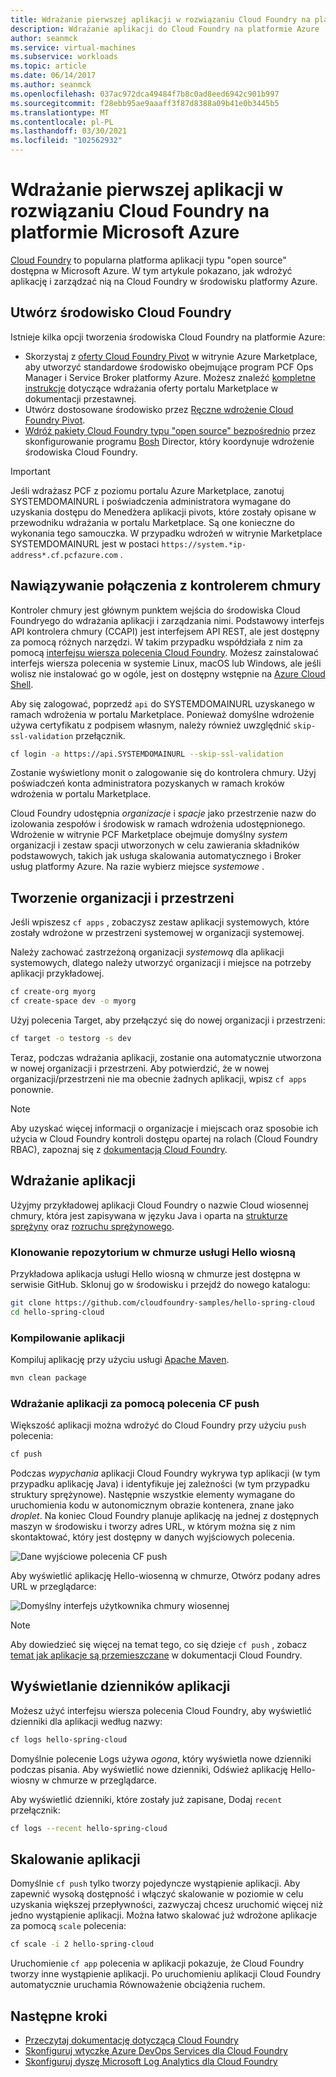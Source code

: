 ```yaml
---
title: Wdrażanie pierwszej aplikacji w rozwiązaniu Cloud Foundry na platformie Microsoft Azure
description: Wdrażanie aplikacji do Cloud Foundry na platformie Azure
author: seanmck
ms.service: virtual-machines
ms.subservice: workloads
ms.topic: article
ms.date: 06/14/2017
ms.author: seanmck
ms.openlocfilehash: 037ac972dca49484f7b8c0ad8eed6942c901b997
ms.sourcegitcommit: f28ebb95ae9aaaff3f87d8388a09b41e0b3445b5
ms.translationtype: MT
ms.contentlocale: pl-PL
ms.lasthandoff: 03/30/2021
ms.locfileid: "102562932"
---
```

# <a name="deploy-your-first-app-to-cloud-foundry-on-microsoft-azure"></a>Wdrażanie pierwszej aplikacji w rozwiązaniu Cloud Foundry na platformie Microsoft Azure

[Cloud Foundry](https://cloudfoundry.org) to popularna platforma aplikacji typu "open source" dostępna w Microsoft Azure. W tym artykule pokazano, jak wdrożyć aplikację i zarządzać nią na Cloud Foundry w środowisku platformy Azure.

## <a name="create-a-cloud-foundry-environment"></a>Utwórz środowisko Cloud Foundry

Istnieje kilka opcji tworzenia środowiska Cloud Foundry na platformie Azure:

- Skorzystaj z [oferty Cloud Foundry Pivot][pcf-azuremarketplace] w witrynie Azure Marketplace, aby utworzyć standardowe środowisko obejmujące program PCF Ops Manager i Service Broker platformy Azure. Możesz znaleźć [kompletne instrukcje][pcf-azuremarketplace-pivotaldocs] dotyczące wdrażania oferty portalu Marketplace w dokumentacji przestawnej.
- Utwórz dostosowane środowisko przez [Ręczne wdrożenie Cloud Foundry Pivot][pcf-custom].
- [Wdróż pakiety Cloud Foundry typu "open source" bezpośrednio][oss-cf-bosh] przez skonfigurowanie programu [Bosh](https://bosh.io) Director, który koordynuje wdrożenie środowiska Cloud Foundry.

> [!IMPORTANT] 
> Jeśli wdrażasz PCF z poziomu portalu Azure Marketplace, zanotuj SYSTEMDOMAINURL i poświadczenia administratora wymagane do uzyskania dostępu do Menedżera aplikacji pivots, które zostały opisane w przewodniku wdrażania w portalu Marketplace. Są one konieczne do wykonania tego samouczka. W przypadku wdrożeń w witrynie Marketplace SYSTEMDOMAINURL jest w postaci `https://system.*ip-address*.cf.pcfazure.com` .

## <a name="connect-to-the-cloud-controller"></a>Nawiązywanie połączenia z kontrolerem chmury

Kontroler chmury jest głównym punktem wejścia do środowiska Cloud Foundryego do wdrażania aplikacji i zarządzania nimi. Podstawowy interfejs API kontrolera chmury (CCAPI) jest interfejsem API REST, ale jest dostępny za pomocą różnych narzędzi. W takim przypadku współdziała z nim za pomocą [interfejsu wiersza polecenia Cloud Foundry][cf-cli]. Możesz zainstalować interfejs wiersza polecenia w systemie Linux, macOS lub Windows, ale jeśli wolisz nie instalować go w ogóle, jest on dostępny wstępnie na [Azure Cloud Shell][cloudshell-docs].

Aby się zalogować, poprzedź `api` do SYSTEMDOMAINURL uzyskanego w ramach wdrożenia w portalu Marketplace. Ponieważ domyślne wdrożenie używa certyfikatu z podpisem własnym, należy również uwzględnić `skip-ssl-validation` przełącznik.

```bash
cf login -a https://api.SYSTEMDOMAINURL --skip-ssl-validation
```

Zostanie wyświetlony monit o zalogowanie się do kontrolera chmury. Użyj poświadczeń konta administratora pozyskanych w ramach kroków wdrożenia w portalu Marketplace.

Cloud Foundry udostępnia *organizacje* i *spacje* jako przestrzenie nazw do izolowania zespołów i środowisk w ramach wdrożenia udostępnionego. Wdrożenie w witrynie PCF Marketplace obejmuje domyślny *system* organizacji i zestaw spacji utworzonych w celu zawierania składników podstawowych, takich jak usługa skalowania automatycznego i Broker usług platformy Azure. Na razie wybierz miejsce *systemowe* .


## <a name="create-an-org-and-space"></a>Tworzenie organizacji i przestrzeni

Jeśli wpiszesz `cf apps` , zobaczysz zestaw aplikacji systemowych, które zostały wdrożone w przestrzeni systemowej w organizacji systemowej. 

Należy zachować zastrzeżoną organizacji *systemową* dla aplikacji systemowych, dlatego należy utworzyć organizacji i miejsce na potrzeby aplikacji przykładowej.

```bash
cf create-org myorg
cf create-space dev -o myorg
```

Użyj polecenia Target, aby przełączyć się do nowej organizacji i przestrzeni:

```bash
cf target -o testorg -s dev
```

Teraz, podczas wdrażania aplikacji, zostanie ona automatycznie utworzona w nowej organizacji i przestrzeni. Aby potwierdzić, że w nowej organizacji/przestrzeni nie ma obecnie żadnych aplikacji, wpisz `cf apps` ponownie.

> [!NOTE] 
> Aby uzyskać więcej informacji o organizacje i miejscach oraz sposobie ich użycia w Cloud Foundry kontroli dostępu opartej na rolach (Cloud Foundry RBAC), zapoznaj się z [dokumentacją Cloud Foundry][cf-orgs-spaces-docs].

## <a name="deploy-an-application"></a>Wdrażanie aplikacji

Użyjmy przykładowej aplikacji Cloud Foundry o nazwie Cloud wiosennej chmury, która jest zapisywana w języku Java i oparta na [strukturze sprężyny](https://spring.io) oraz [rozruchu sprężynowego](https://projects.spring.io/spring-boot/).

### <a name="clone-the-hello-spring-cloud-repository"></a>Klonowanie repozytorium w chmurze usługi Hello wiosną

Przykładowa aplikacja usługi Hello wiosną w chmurze jest dostępna w serwisie GitHub. Sklonuj go w środowisku i przejdź do nowego katalogu:

```bash
git clone https://github.com/cloudfoundry-samples/hello-spring-cloud
cd hello-spring-cloud
```

### <a name="build-the-application"></a>Kompilowanie aplikacji

Kompiluj aplikację przy użyciu usługi [Apache Maven](https://maven.apache.org).

```bash
mvn clean package
```

### <a name="deploy-the-application-with-cf-push"></a>Wdrażanie aplikacji za pomocą polecenia CF push

Większość aplikacji można wdrożyć do Cloud Foundry przy użyciu `push` polecenia:

```bash
cf push
```

Podczas *wypychania* aplikacji Cloud Foundry wykrywa typ aplikacji (w tym przypadku aplikację Java) i identyfikuje jej zależności (w tym przypadku struktury sprężynowe). Następnie wszystkie elementy wymagane do uruchomienia kodu w autonomicznym obrazie kontenera, znane jako *droplet*. Na koniec Cloud Foundry planuje aplikację na jednej z dostępnych maszyn w środowisku i tworzy adres URL, w którym można się z nim skontaktować, który jest dostępny w danych wyjściowych polecenia.

![Dane wyjściowe polecenia CF push][cf-push-output]

Aby wyświetlić aplikację Hello-wiosenną w chmurze, Otwórz podany adres URL w przeglądarce:

![Domyślny interfejs użytkownika chmury wiosennej][hello-spring-cloud-basic]

> [!NOTE] 
> Aby dowiedzieć się więcej na temat tego, co się dzieje `cf push` , zobacz [temat jak aplikacje są przemieszczane][cf-push-docs] w dokumentacji Cloud Foundry.

## <a name="view-application-logs"></a>Wyświetlanie dzienników aplikacji

Możesz użyć interfejsu wiersza polecenia Cloud Foundry, aby wyświetlić dzienniki dla aplikacji według nazwy:

```bash
cf logs hello-spring-cloud
```

Domyślnie polecenie Logs używa *ogona*, który wyświetla nowe dzienniki podczas pisania. Aby wyświetlić nowe dzienniki, Odśwież aplikację Hello-wiosny w chmurze w przeglądarce.

Aby wyświetlić dzienniki, które zostały już zapisane, Dodaj `recent` przełącznik:

```bash
cf logs --recent hello-spring-cloud
```

## <a name="scale-the-application"></a>Skalowanie aplikacji

Domyślnie `cf push` tylko tworzy pojedyncze wystąpienie aplikacji. Aby zapewnić wysoką dostępność i włączyć skalowanie w poziomie w celu uzyskania większej przepływności, zazwyczaj chcesz uruchomić więcej niż jedno wystąpienie aplikacji. Można łatwo skalować już wdrożone aplikacje za pomocą `scale` polecenia:

```bash
cf scale -i 2 hello-spring-cloud
```

Uruchomienie `cf app` polecenia w aplikacji pokazuje, że Cloud Foundry tworzy inne wystąpienie aplikacji. Po uruchomieniu aplikacji Cloud Foundry automatycznie uruchamia Równoważenie obciążenia ruchem.


## <a name="next-steps"></a>Następne kroki

- [Przeczytaj dokumentację dotyczącą Cloud Foundry][cloudfoundry-docs]
- [Skonfiguruj wtyczkę Azure DevOps Services dla Cloud Foundry][vsts-plugin]
- [Skonfiguruj dyszę Microsoft Log Analytics dla Cloud Foundry][loganalytics-nozzle]

<!-- LINKS -->

[pcf-azuremarketplace]: https://azuremarketplace.microsoft.com/marketplace/apps/pivotal.pivotal-cloud-foundry
[pcf-custom]: https://docs.pivotal.io/pivotalcf/1-10/customizing/azure.html
[oss-cf-bosh]: https://github.com/cloudfoundry-incubator/bosh-azure-cpi-release/tree/master/docs
[pcf-azuremarketplace-pivotaldocs]: https://docs.pivotal.io/pivotalcf/customizing/pcf_azure.html
[cf-cli]: https://github.com/cloudfoundry/cli
[cloudshell-docs]: ../cloud-shell/overview.md
[cf-orgs-spaces-docs]: https://docs.cloudfoundry.org/concepts/roles.html
[spring-boot]: https://projects.spring.io/spring-boot/
[spring-framework]: https://spring.io
[cf-push-docs]: https://docs.cloudfoundry.org/concepts/how-applications-are-staged.html
[cloudfoundry-docs]: https://docs.cloudfoundry.org
[vsts-plugin]: https://github.com/Microsoft/vsts-cloudfoundry
[loganalytics-nozzle]: https://github.com/Azure/oms-log-analytics-firehose-nozzle

<!-- IMAGES -->
[cf-push-output]: ./media/cloudfoundry-deploy-your-first-app/cf-push-output.png
[hello-spring-cloud-basic]: ./media/cloudfoundry-deploy-your-first-app/hello-spring-cloud-basic.png